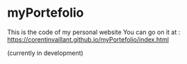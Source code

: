 # myPortefolio
This is the code of my personal website
You can go on it at : https://corentinvaillant.github.io/myPortefolio/index.html

(currently in development)
